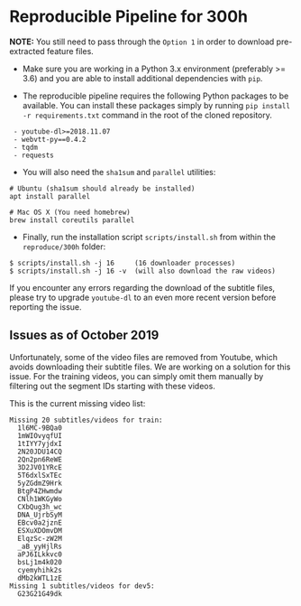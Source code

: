 # Reproducible Pipeline for 300h
**NOTE:** You still need to pass through the `Option 1` in order to download pre-extracted feature files.

- Make sure you are working in a Python 3.x environment (preferably >= 3.6) and you
are able to install additional dependencies with `pip`.

- The reproducible pipeline requires the following Python packages to be available.
You can install these packages simply by running `pip install -r requirements.txt` command
in the root of the cloned repository.

```
 - youtube-dl>=2018.11.07
 - webvtt-py==0.4.2
 - tqdm
 - requests
```

- You will also need the `sha1sum` and `parallel` utilities:

```
# Ubuntu (sha1sum should already be installed)
apt install parallel

# Mac OS X (You need homebrew)
brew install coreutils parallel
```

- Finally, run the installation script `scripts/install.sh` from within the
  `reproduce/300h` folder:

```
$ scripts/install.sh -j 16     (16 downloader processes)
$ scripts/install.sh -j 16 -v  (will also download the raw videos)
```

If you encounter any errors regarding the download of the subtitle files, please
try to upgrade `youtube-dl` to an even more recent version before reporting the issue.

## Issues as of October 2019

Unfortunately, some of the video files are removed from Youtube, which avoids downloading their subtitle files.
We are working on a solution for this issue. For the training videos, you can simply omit them
manually by filtering out the segment IDs starting with these videos.

This is the current missing video list:
```
Missing 20 subtitles/videos for train:
  1l6MC-9BQa0
  1mWIOvyqfUI
  1tIYY7yjdxI
  2N20JDU14CQ
  2Qn2pn6ReWE
  3D2JV01YRcE
  5T6dxlSxTEc
  5yZGdmZ9Hrk
  BtgP4ZHwmdw
  CNlh1WKGyWo
  CXbQug3h_wc
  DNA_UjrbSyM
  EBcv0a2jznE
  ESXuXDOmvDM
  ElqzSc-zW2M
  _aB_yyHjlRs
  aPJ6ILkkvc0
  bsLj1m4k020
  cyemyhihk2s
  dMb2kWTL1zE
Missing 1 subtitles/videos for dev5:
  G23G21G49dk
```
